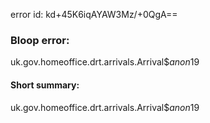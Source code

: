 error id: kd+45K6iqAYAW3Mz/+0QgA==
### Bloop error:

uk.gov.homeoffice.drt.arrivals.Arrival$$anon$19
#### Short summary: 

uk.gov.homeoffice.drt.arrivals.Arrival$$anon$19